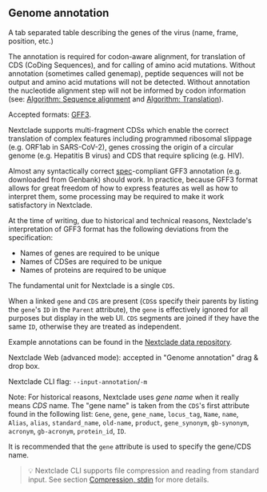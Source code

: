 ## Genome annotation

A tab separated table describing the genes of the virus (name, frame, position, etc.)

The annotation is required for codon-aware alignment, for translation of CDS (CoDing Sequences), and for calling of amino acid mutations. Without annotation (sometimes called genemap), peptide sequences will not be output and amino acid mutations will not be detected. Without annotation the nucleotide alignment step will not be informed by codon information (see: [Algorithm: Sequence alignment](../algorithm/01-sequence-alignment.md) and [Algorithm: Translation](../algorithm/02-translation.md)).

Accepted formats: [GFF3](https://github.com/The-Sequence-Ontology/Specifications/blob/master/gff3%2Emd).

Nextclade supports multi-fragment CDSs which enable the correct translation of complex features including programmed ribosomal slippage (e.g. ORF1ab in SARS-CoV-2), genes crossing the origin of a circular genome (e.g. Hepatitis B virus) and CDS that require splicing (e.g. HIV).

Almost any syntactically correct [spec](https://github.com/The-Sequence-Ontology/Specifications/blob/master/gff3%2Emd)-compliant GFF3 annotation (e.g. downloaded from Genbank) should work. In practice, because GFF3 format allows for great freedom of how to express features as well as how to interpret them, some processing may be required to make it work satisfactory in Nextclade.

At the time of writing, due to historical and technical reasons, Nextclade's interpretation of GFF3 format has the following deviations from the specification:

- Names of genes are required to be unique
- Names of CDSes are required to be unique
- Names of proteins are required to be unique

The fundamental unit for Nextclade is a single `CDS`.

When a linked `gene` and `CDS` are present (`CDS`s specify their parents by listing the `gene`'s `ID` in the `Parent` attribute), the `gene` is effectively ignored for all purposes but display in the web UI. `CDS` segments are joined if they have the same `ID`, otherwise they are treated as independent.

Example annotations can be found in the [Nextclade data repository](https://github.com/search?q=repo%3Anextstrain%2Fnextclade_data++path%3Agenome_annotation.gff3&type=code).

Nextclade Web (advanced mode): accepted in "Genome annotation" drag & drop box.

Nextclade CLI flag: `--input-annotation`/`-m`

Note: For historical reasons, Nextclade uses _gene name_ when it really means _CDS_ name. The "gene name" is taken from the `CDS`'s first attribute found in the following list: `Gene`, `gene`, `gene_name`, `locus_tag`, `Name`, `name`, `Alias`, `alias`, `standard_name`, `old-name`, `product`, `gene_synonym`, `gb-synonym`, `acronym`, `gb-acronym`, `protein_id`, `ID`.

It is recommended that the `gene` attribute is used to specify the gene/CDS name.

> 💡 Nextclade CLI supports file compression and reading from standard input. See section [Compression, stdin](./compression.md) for more details.
